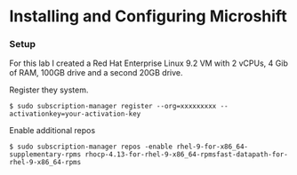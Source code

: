 # Installing and Configuring Microshift

### Setup
For this lab I created a Red Hat Enterprise Linux 9.2 VM with 2 vCPUs, 4 Gib of RAM, 100GB drive and a second 20GB drive.  

Register they system.
```
$ sudo subscription-manager register --org=xxxxxxxxx --activationkey=your-activation-key
```

Enable additional repos
```
$ sudo subscription-manager repos -enable rhel-9-for-x86_64-supplementary-rpms rhocp-4.13-for-rhel-9-x86_64-rpmsfast-datapath-for-rhel-9-x86_64-rpms
```
